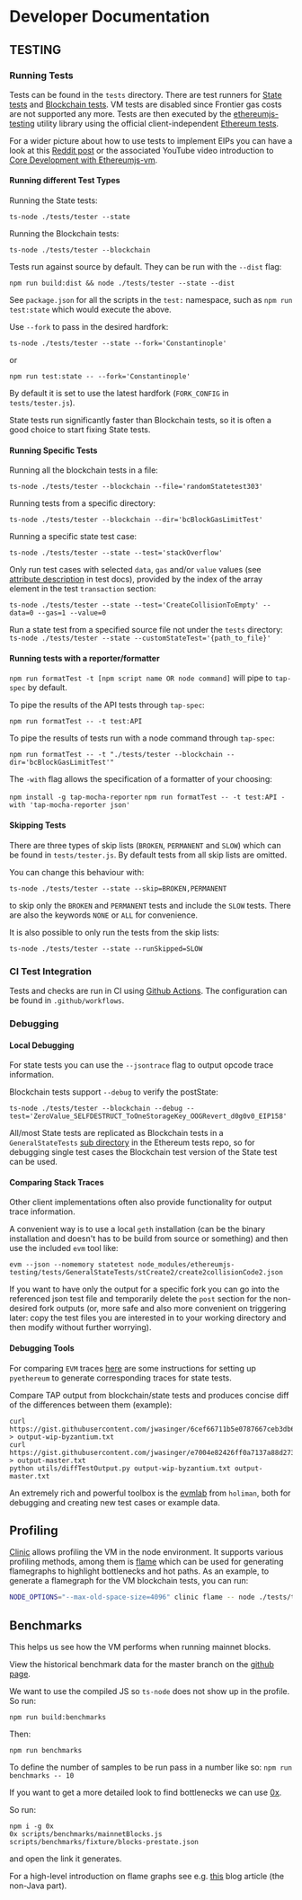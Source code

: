# Developer Documentation

## TESTING

### Running Tests

Tests can be found in the `tests` directory. There are test runners for [State tests](http://www.ethdocs.org/en/latest/contracts-and-transactions/ethereum-tests/state_tests/index.html) and [Blockchain tests](http://www.ethdocs.org/en/latest/contracts-and-transactions/ethereum-tests/blockchain_tests/index.html). VM tests are disabled since Frontier gas costs are not supported any more. Tests are then executed by the [ethereumjs-testing](https://github.com/ethereumjs/ethereumjs-testing) utility library using the official client-independent [Ethereum tests](https://github.com/ethereum/tests).

For a wider picture about how to use tests to implement EIPs you can have a look at this [Reddit post](https://www.reddit.com/r/ethereum/comments/6kc5g3/ethereumjs_team_is_seeking_contributors/)
or the associated YouTube video introduction to [Core Development with Ethereumjs-vm](https://www.youtube.com/watch?v=L0BVDl6HZzk).

#### Running different Test Types

Running the State tests:

`ts-node ./tests/tester --state`

Running the Blockchain tests:

`ts-node ./tests/tester --blockchain`

Tests run against source by default. They can be run with the `--dist` flag:

`npm run build:dist && node ./tests/tester --state --dist`

See `package.json` for all the scripts in the `test:` namespace, such as `npm run test:state` which would execute the above.

Use `--fork` to pass in the desired hardfork:

`ts-node ./tests/tester --state --fork='Constantinople'`

or

`npm run test:state -- --fork='Constantinople'`

By default it is set to use the latest hardfork (`FORK_CONFIG` in `tests/tester.js`).

State tests run significantly faster than Blockchain tests, so it is often a good choice to start fixing State tests.

#### Running Specific Tests

Running all the blockchain tests in a file:

`ts-node ./tests/tester --blockchain --file='randomStatetest303'`

Running tests from a specific directory:

`ts-node ./tests/tester --blockchain --dir='bcBlockGasLimitTest'`

Running a specific state test case:

`ts-node ./tests/tester --state --test='stackOverflow'`

Only run test cases with selected `data`, `gas` and/or `value` values (see
[attribute description](http://ethereum-tests.readthedocs.io/en/latest/test_types/state_tests.html) in
test docs), provided by the index of the array element in the test `transaction` section:

`ts-node ./tests/tester --state --test='CreateCollisionToEmpty' --data=0 --gas=1 --value=0`

Run a state test from a specified source file not under the `tests` directory:
`ts-node ./tests/tester --state --customStateTest='{path_to_file}'`

#### Running tests with a reporter/formatter

`npm run formatTest -t [npm script name OR node command]` will pipe to `tap-spec` by default.

To pipe the results of the API tests through `tap-spec`:

`npm run formatTest -- -t test:API`

To pipe the results of tests run with a node command through `tap-spec`:

`npm run formatTest -- -t "./tests/tester --blockchain --dir='bcBlockGasLimitTest'"`

The `-with` flag allows the specification of a formatter of your choosing:

`npm install -g tap-mocha-reporter`
`npm run formatTest -- -t test:API -with 'tap-mocha-reporter json'`

#### Skipping Tests

There are three types of skip lists (`BROKEN`, `PERMANENT` and `SLOW`) which
can be found in `tests/tester.js`. By default tests from all skip lists are omitted.

You can change this behaviour with:

`ts-node ./tests/tester --state --skip=BROKEN,PERMANENT`

to skip only the `BROKEN` and `PERMANENT` tests and include the `SLOW` tests.
There are also the keywords `NONE` or `ALL` for convenience.

It is also possible to only run the tests from the skip lists:

`ts-node ./tests/tester --state --runSkipped=SLOW`

### CI Test Integration

Tests and checks are run in CI using [Github Actions](https://github.com/ethereumjs/ethereumjs-vm/actions). The configuration can be found in `.github/workflows`.

### Debugging

#### Local Debugging

For state tests you can use the `--jsontrace` flag to output opcode trace information.

Blockchain tests support `--debug` to verify the postState:

`ts-node ./tests/tester --blockchain --debug --test='ZeroValue_SELFDESTRUCT_ToOneStorageKey_OOGRevert_d0g0v0_EIP158'`

All/most State tests are replicated as Blockchain tests in a `GeneralStateTests` [sub directory](https://github.com/ethereum/tests/tree/develop/BlockchainTests/GeneralStateTests) in the Ethereum tests repo, so for debugging single test cases the Blockchain test version of the State test can be used.

#### Comparing Stack Traces

Other client implementations often also provide functionality for output trace information.

A convenient way is to use a local `geth` installation (can be the binary installation and doesn't has to be build from source or something) and then use the included `evm` tool like:

```shell
evm --json --nomemory statetest node_modules/ethereumjs-testing/tests/GeneralStateTests/stCreate2/create2collisionCode2.json
```

If you want to have only the output for a specific fork you can go into the referenced json test file and temporarily delete the `post` section for the non-desired fork outputs (or, more safe and also more convenient on triggering later: copy the test files you are interested in to your working directory and then modify without further worrying).

#### Debugging Tools

For comparing `EVM` traces [here](https://gist.github.com/cdetrio/41172f374ae32047a6c9e97fa9d09ad0) are some instructions for setting up `pyethereum` to generate corresponding traces for state tests.

Compare TAP output from blockchain/state tests and produces concise diff of the differences between them (example):

```
curl https://gist.githubusercontent.com/jwasinger/6cef66711b5e0787667ceb3db6bea0dc/raw/0740f03b4ce90d0955d5aba1e0c30ce698c7145a/gistfile1.txt > output-wip-byzantium.txt
curl https://gist.githubusercontent.com/jwasinger/e7004e82426ff0a7137a88d273f11819/raw/66fbd58722747ebe4f7006cee59bbe22461df8eb/gistfile1.txt > output-master.txt
python utils/diffTestOutput.py output-wip-byzantium.txt output-master.txt
```

An extremely rich and powerful toolbox is the [evmlab](https://github.com/holiman/evmlab) from `holiman`, both for debugging and creating new test cases or example data.

## Profiling

[Clinic](https://github.com/nearform/node-clinic) allows profiling the VM in the node environment. It supports various profiling methods, among them is [flame](https://github.com/nearform/node-clinic-flame) which can be used for generating flamegraphs to highlight bottlenecks and hot paths. As an example, to generate a flamegraph for the VM blockchain tests, you can run:

```sh
NODE_OPTIONS="--max-old-space-size=4096" clinic flame -- node ./tests/tester.js --blockchain --excludeDir='GeneralStateTests'
```

## Benchmarks

This helps us see how the VM performs when running mainnet blocks.

View the historical benchmark data for the master branch on the [github page](http://ethereumjs.github.io/ethereumjs-vm/dev/bench/).

We want to use the compiled JS so `ts-node` does not show up in the profile. So run:

`npm run build:benchmarks`

Then:

`npm run benchmarks`

To define the number of samples to be run pass in a number like so: `npm run benchmarks -- 10`

If you want to get a more detailed look to find bottlenecks we can use [0x](https://github.com/davidmarkclements/0x).

So run:

```
npm i -g 0x
0x scripts/benchmarks/mainnetBlocks.js scripts/benchmarks/fixture/blocks-prestate.json
```

and open the link it generates.

For a high-level introduction on flame graphs see e.g. [this](https://blog.codecentric.de/en/2017/09/jvm-fire-using-flame-graphs-analyse-performance/) blog article (the non-Java part).
